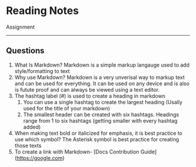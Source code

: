 # Reading Notes
Assignment

---
## Questions
1. What Is Markdown? Markdown is a simple markup langauge used to add style/formatting to text
2. Why use Markdown? Markdown is a very unverisal way to markup text and can be used for everything. It can be used on any device and is also is futute proof and can always be viewed using a text editor.
3. The hashtag label (#) is used to create a heading in markdown
   1. You can use a single hashtag to create the largest heading (Usally used for the title of your markdown)
   2. The smallest header can be created with six hashtags. Headings range from 1 to six hashtags (getting smaller with every hashtag added)
4. When making text bold or italicized for emphasis, it is best practice to use which symbol? The Asterisk symbol is best practice for creating those texts
5. To create a link with Markdown-
   [Docs Contribution Guide] (https://google.com)
